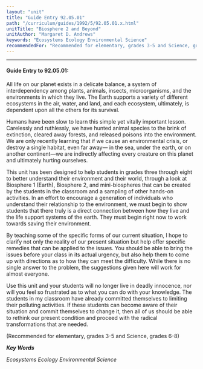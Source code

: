 ```yaml
---
layout: "unit"
title: "Guide Entry 92.05.01"
path: "/curriculum/guides/1992/5/92.05.01.x.html"
unitTitle: "Biosphere 2 and Beyond"
unitAuthor: "Margaret D. Andrews"
keywords: "Ecosystems Ecology Environmental Science"
recommendedFor: "Recommended for elementary, grades 3-5 and Science, grades 6-8"
---
```

<body>
<hr/>
<h4>
Guide Entry to 92.05.01:
</h4>
All life on our planet exists in a delicate balance, a system of interdependency among plants, animals, insects, microorganisms, and the environments in which they live. The Earth supports a variety of different ecosystems in the air, water, and land, and each ecosystem, ultimately, is dependent upon all the others for its survival.
<p>
Humans have been slow to learn this simple yet vitally important lesson. Carelessly and ruthlessly, we have hunted animal species to the brink of extinction, cleared away forests, and released poisons into the environment. We are only recently learning that if we cause an environmental crisis, or destroy a single habitat, even far away— in the sea, under the earth, or on another continent—we are indirectly affecting every creature on this planet and ultimately hurting ourselves.
</p>
<p>
This unit has been designed to help students in grades three through eight to better understand their environment and their world, through a look at Biosphere 1 (Earth), Biosphere 2, and mini-biospheres that can be created by the students in the classroom and a sampling of other hands-on activities. In an effort to encourage a generation of individuals who understand their relationship to the environment, we must begin to show students that there truly is a direct connection between how they live and the life support systems of the earth. They must begin right now to work towards saving their environment.
</p>
<p>
By teaching some of the specific forms of our current situation, I hope to clarify not only the reality of our present situation but help offer specific remedies that can be applied to the issues. You should be able to bring the issues before your class in its actual urgency, but also help them to come up with directions as to how they can meet the difficulty. While there is no single answer to the problem, the suggestions given here will work for almost everyone.
</p>
<p>
Use this unit and your students will no longer live in deadly innocence, nor will you feel so frustrated as to what you can do with your knowledge. The students in my classroom have already committed themselves to limiting their polluting activities. If these students can become aware of their situation and commit themselves to change it, then all of us should be able to rethink our present condition and proceed with the radical transformations that are needed.
</p>
<p>
(Recommended for elementary, grades 3-5 and Science, grades 6-8)
</p>
<p>
<b>
<i>
Key Words
</i>
</b>
<br/>
</p>
<p>
<i>
Ecosystems Ecology Environmental Science
</i>
</p>
</body>